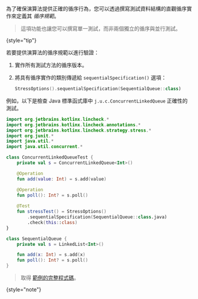 [//]: # (title: 循序規範)

為了確保演算法提供正確的循序行為，您可以透過撰寫測試資料結構的直觀循序實作來定義其 _循序規範_。

> 這項功能也讓您可以撰寫單一測試，而非兩個獨立的循序與並行測試。
>
{style="tip"}

若要提供演算法的循序規範以進行驗證：

1.  實作所有測試方法的循序版本。
2.  將具有循序實作的類別傳遞給 `sequentialSpecification()` 選項：

    ```kotlin
    StressOptions().sequentialSpecification(SequentialQueue::class)
    ```

例如，以下是檢查 Java 標準函式庫中 `j.u.c.ConcurrentLinkedQueue` 正確性的測試。

```kotlin
import org.jetbrains.kotlinx.lincheck.*
import org.jetbrains.kotlinx.lincheck.annotations.*
import org.jetbrains.kotlinx.lincheck.strategy.stress.*
import org.junit.*
import java.util.*
import java.util.concurrent.*

class ConcurrentLinkedQueueTest {
    private val s = ConcurrentLinkedQueue<Int>()

    @Operation
    fun add(value: Int) = s.add(value)

    @Operation
    fun poll(): Int? = s.poll()
   
    @Test
    fun stressTest() = StressOptions()
        .sequentialSpecification(SequentialQueue::class.java)
        .check(this::class)
}

class SequentialQueue {
    private val s = LinkedList<Int>()

    fun add(x: Int) = s.add(x)
    fun poll(): Int? = s.poll()
}
```

> 取得 [範例的完整程式碼](https://github.com/JetBrains/lincheck/blob/master/src/jvm/test/org/jetbrains/kotlinx/lincheck_test/guide/ConcurrentLinkedQueueTest.kt)。
>
{style="note"}